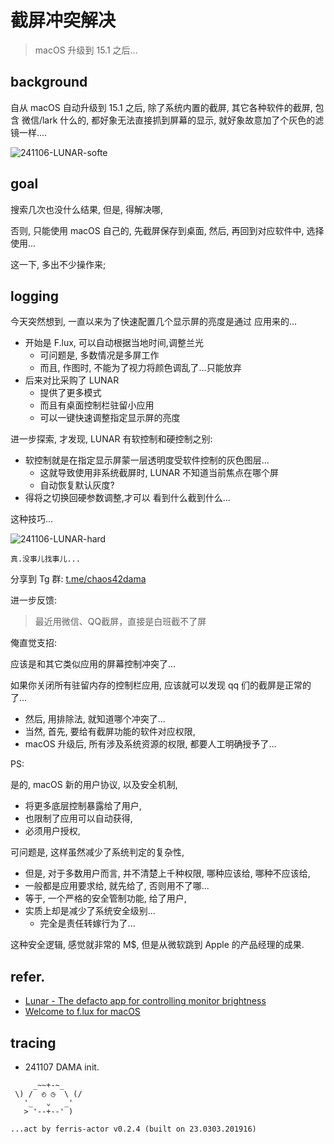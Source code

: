 # 截屏冲突解决
> macOS 升级到 15.1 之后...

## background
自从 macOS 自动升级到 15.1 之后, 除了系统内置的截屏,
其它各种软件的截屏, 包含 微信/lark 什么的, 都好象无法直接抓到屏幕的显示,
就好象故意加了个灰色的滤镜一样....

![241106-LUNAR-softe](http://ipic.101.so/241106-LUNAR-softe.webp)

## goal
搜索几次也没什么结果,
但是, 得解决哪,

否则, 只能使用 macOS 自己的,
先截屏保存到桌面, 然后, 再回到对应软件中, 选择使用...

这一下, 多出不少操作来;

## logging
今天突然想到, 一直以来为了快速配置几个显示屏的亮度是通过 应用来的...

- 开始是 F.lux, 可以自动根据当地时间,调整兰光
    - 可问题是, 多数情况是多屏工作
    - 而且, 作图时, 不能为了视力将颜色调乱了...只能放弃
- 后来对比采购了 LUNAR
    - 提供了更多模式
    - 而且有桌面控制栏驻留小应用
    - 可以一键快速调整指定显示屏的亮度

进一步探索, 才发现, LUNAR
有软控制和硬控制之别:

- 软控制就是在指定显示屏蒙一层透明度受软件控制的灰色图层...
    - 这就导致使用非系统截屏时, LUNAR 不知道当前焦点在哪个屏
    - 自动恢复默认灰度?
- 得将之切换回硬参数调整,才可以 看到什么截到什么...

这种技巧...

![241106-LUNAR-hard](http://ipic.101.so/241106-LUNAR-hard.webp)

    真.没事儿找事儿...


分享到 Tg 群: [t.me/chaos42dama](https://t.me/chaos42dama)

进一步反馈:

> 最近用微信、QQ截屏，直接是白班截不了屏

俺直觉支招:

应该是和其它类似应用的屏幕控制冲突了...

如果你关闭所有驻留内存的控制栏应用, 应该就可以发现 qq 们的截屏是正常的了...

- 然后, 用排除法, 就知道哪个冲突了...
- 当然, 首先, 要给有截屏功能的软件对应权限,
- macOS 升级后, 所有涉及系统资源的权限, 都要人工明确授予了...

PS:

是的, macOS 新的用户协议, 以及安全机制,

- 将更多底层控制暴露给了用户,
- 也限制了应用可以自动获得,
- 必须用户授权,

可问题是, 这样虽然减少了系统判定的复杂性,

- 但是, 对于多数用户而言, 并不清楚上千种权限, 哪种应该给, 哪种不应该给,
- 一般都是应用要求给, 就先给了, 否则用不了哪...
- 等于, 一个严格的安全管制功能, 给了用户,
- 实质上却是减少了系统安全级别...
    - 完全是责任转嫁行为了...

这种安全逻辑, 感觉就非常的 M$,
但是从微软跳到 Apple 的产品经理的成果.


## refer.

- [Lunar - The defacto app for controlling monitor brightness](https://lunar.fyi/)
- [Welcome to f.lux for macOS](https://justgetflux.com/news/pages/macquickstart/)

## tracing

- 241107 DAMA init.



```
     _~~+-~_
 \) /  ◴ ◷  \ (/
   '_   ⌄   _'
   > '--+--' )

...act by ferris-actor v0.2.4 (built on 23.0303.201916)
```
